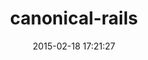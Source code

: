 ---
layout: post
title:  "canonical-rails"
repo:   "jumph4x/canonical-rails"
date:   2015-02-18 17:21:27
gemurl: https://github.com/jumph4x/canonical-rails
---